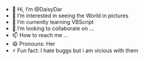 - 👋 Hi, I’m @DaisyDar
- 👀 I’m interested in seeing the World in pictures
- 🌱 I’m currently learning VBScript
- 💞️ I’m looking to collaborate on ...
- 📫 How to reach me ...
- 😄 Pronouns: Her
- ⚡ Fun fact: I hate buggs but i am vicious with them 

<!---
DaisyDar/DaisyDar is a ✨ special ✨ repository because its `README.md` (this file) appears on your GitHub profile.
You can click the Preview link to take a look at your changes.
--->
